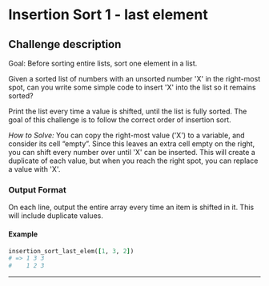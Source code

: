 # Insertion Sort 1 - last element

## Challenge description

Goal: Before sorting entire lists, sort one element in a list.

Given a sorted list of numbers with an unsorted number 'X' in the right-most spot, can you write some simple code to insert 'X' into the list so it remains sorted?

Print the list every time a value is shifted, until the list is fully sorted. The goal of this challenge is to follow the correct order of insertion sort.

_How to Solve:_ You can copy the right-most value ('X') to a variable, and consider its cell “empty”. Since this leaves an extra cell empty on the right, you can shift every number over until 'X' can be inserted. This will create a duplicate of each value, but when you reach the right spot, you can replace a value with 'X'.

### Output Format

On each line, output the entire array every time an item is shifted in it. This will include duplicate values.

#### Example

```rb
insertion_sort_last_elem([1, 3, 2])
# => 1 3 3
#    1 2 3
```

---

